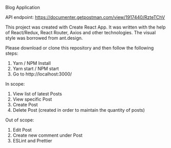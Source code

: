 Blog Application

API endpoint: https://documenter.getpostman.com/view/1917440/RzteTChV


This project was created with Create React App.
It was written with the help of React/Redux, React Router, Axios and other technologies.
The visual style was borrowed from ant.design.

Please download or clone this repository and then follow the following steps:

1. Yarn / NPM Install
2. Yarn start / NPM start
3. Go to http://localhost:3000/

In scope:

1. View list of latest Posts
2. View specific Post
3. Create Post
4. Delete Post (created in order to maintain the quantity of posts)

Out of scope:

1. Edit Post
2. Create new comment under Post
3. ESLint and Prettier
